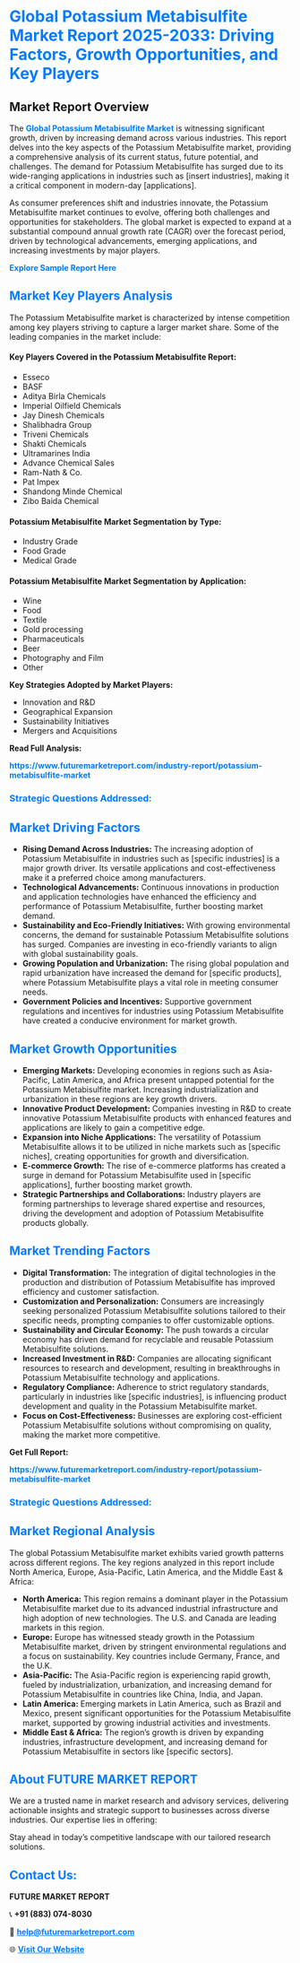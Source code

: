 <h1 style="color: #007BFF;">Global Potassium Metabisulfite Market Report 2025-2033: Driving Factors, Growth Opportunities, and Key Players</h1>

<section id="overview">
<h2>Market Report Overview</h2>
<p>The <a href="https://www.futuremarketreport.com/industry-report/potassium-metabisulfite-market" style="color: #007BFF; text-decoration: none;"><strong>Global Potassium Metabisulfite Market</strong></a> is witnessing significant growth, driven by increasing demand across various industries. This report delves into the key aspects of the Potassium Metabisulfite market, providing a comprehensive analysis of its current status, future potential, and challenges. The demand for Potassium Metabisulfite has surged due to its wide-ranging applications in industries such as [insert industries], making it a critical component in modern-day [applications].</p>
<p>As consumer preferences shift and industries innovate, the Potassium Metabisulfite market continues to evolve, offering both challenges and opportunities for stakeholders. The global market is expected to expand at a substantial compound annual growth rate (CAGR) over the forecast period, driven by technological advancements, emerging applications, and increasing investments by major players.</p>
</section>

<section id="overview">
<p><a href="https://www.futuremarketreport.com/request-sample/reportId=88563" style="color: #007BFF; text-decoration: none;"><strong>Explore Sample Report Here</strong></a></p>
</section>

<section id="key-players">
<h2 style="color: #007BFF;">Market Key Players Analysis</h2>
<p>The Potassium Metabisulfite market is characterized by intense competition among key players striving to capture a larger market share. Some of the leading companies in the market include:</p>
<h4>Key Players Covered in the Potassium Metabisulfite Report:</h4>
<ul><li>Esseco</li><li>BASF</li><li>Aditya Birla Chemicals</li><li>Imperial Oilfield Chemicals</li><li>Jay Dinesh Chemicals</li><li>Shalibhadra Group</li><li>Triveni Chemicals</li><li>Shakti Chemicals</li><li>Ultramarines India</li><li>Advance Chemical Sales</li><li>Ram-Nath &amp; Co.</li><li>Pat Impex</li><li>Shandong Minde Chemical</li><li>Zibo Baida Chemical</li></ul>
<h4>Potassium Metabisulfite Market Segmentation by Type:</h4>
<ul><li>Industry Grade</li><li>Food Grade</li><li>Medical Grade</li></ul>

<h4>Potassium Metabisulfite Market Segmentation by Application:</h4>
<ul><li>Wine</li><li>Food</li><li>Textile</li><li>Gold processing</li><li>Pharmaceuticals</li><li>Beer</li><li>Photography and Film</li><li>Other</li></ul>
<p><strong>Key Strategies Adopted by Market Players:</strong></p>
<ul>
<li>Innovation and R&D</li>
<li>Geographical Expansion</li>
<li>Sustainability Initiatives</li>
<li>Mergers and Acquisitions</li>
</ul>
</section>

<section>
<p><strong>Read Full Analysis: </strong></p><a href="https://www.futuremarketreport.com/industry-report/potassium-metabisulfite-market" style="color: #007BFF; text-decoration: none;"><strong>https://www.futuremarketreport.com/industry-report/potassium-metabisulfite-market</strong></a>
<h3 style="color: #007BFF;">Strategic Questions Addressed:</h3>
</section>

<section id="driving-factors">
<h2 style="color: #007BFF;">Market Driving Factors</h2>
<ul>
<li><strong>Rising Demand Across Industries:</strong> The increasing adoption of Potassium Metabisulfite in industries such as [specific industries] is a major growth driver. Its versatile applications and cost-effectiveness make it a preferred choice among manufacturers.</li>
<li><strong>Technological Advancements:</strong> Continuous innovations in production and application technologies have enhanced the efficiency and performance of Potassium Metabisulfite, further boosting market demand.</li>
<li><strong>Sustainability and Eco-Friendly Initiatives:</strong> With growing environmental concerns, the demand for sustainable Potassium Metabisulfite solutions has surged. Companies are investing in eco-friendly variants to align with global sustainability goals.</li>
<li><strong>Growing Population and Urbanization:</strong> The rising global population and rapid urbanization have increased the demand for [specific products], where Potassium Metabisulfite plays a vital role in meeting consumer needs.</li>
<li><strong>Government Policies and Incentives:</strong> Supportive government regulations and incentives for industries using Potassium Metabisulfite have created a conducive environment for market growth.</li>
</ul>
</section>

<section id="growth-opportunities">
<h2 style="color: #007BFF;">Market Growth Opportunities</h2>
<ul>
<li><strong>Emerging Markets:</strong> Developing economies in regions such as Asia-Pacific, Latin America, and Africa present untapped potential for the Potassium Metabisulfite market. Increasing industrialization and urbanization in these regions are key growth drivers.</li>
<li><strong>Innovative Product Development:</strong> Companies investing in R&D to create innovative Potassium Metabisulfite products with enhanced features and applications are likely to gain a competitive edge.</li>
<li><strong>Expansion into Niche Applications:</strong> The versatility of Potassium Metabisulfite allows it to be utilized in niche markets such as [specific niches], creating opportunities for growth and diversification.</li>
<li><strong>E-commerce Growth:</strong> The rise of e-commerce platforms has created a surge in demand for Potassium Metabisulfite used in [specific applications], further boosting market growth.</li>
<li><strong>Strategic Partnerships and Collaborations:</strong> Industry players are forming partnerships to leverage shared expertise and resources, driving the development and adoption of Potassium Metabisulfite products globally.</li>
</ul>
</section>

<section id="trending-factors">
<h2 style="color: #007BFF;">Market Trending Factors</h2>
<ul>
<li><strong>Digital Transformation:</strong> The integration of digital technologies in the production and distribution of Potassium Metabisulfite has improved efficiency and customer satisfaction.</li>
<li><strong>Customization and Personalization:</strong> Consumers are increasingly seeking personalized Potassium Metabisulfite solutions tailored to their specific needs, prompting companies to offer customizable options.</li>
<li><strong>Sustainability and Circular Economy:</strong> The push towards a circular economy has driven demand for recyclable and reusable Potassium Metabisulfite solutions.</li>
<li><strong>Increased Investment in R&D:</strong> Companies are allocating significant resources to research and development, resulting in breakthroughs in Potassium Metabisulfite technology and applications.</li>
<li><strong>Regulatory Compliance:</strong> Adherence to strict regulatory standards, particularly in industries like [specific industries], is influencing product development and quality in the Potassium Metabisulfite market.</li>
<li><strong>Focus on Cost-Effectiveness:</strong> Businesses are exploring cost-efficient Potassium Metabisulfite solutions without compromising on quality, making the market more competitive.</li>
</ul>
</section>

<section>
<p><strong>Get Full Report: </strong></p><a href="https://www.futuremarketreport.com/industry-report/potassium-metabisulfite-market" style="color: #007BFF; text-decoration: none;"><strong>https://www.futuremarketreport.com/industry-report/potassium-metabisulfite-market</strong></a>
<h3 style="color: #007BFF;">Strategic Questions Addressed:</h3>
</section>


<section id="regional-analysis">
<h2 style="color: #007BFF;">Market Regional Analysis</h2>
<p>The global Potassium Metabisulfite market exhibits varied growth patterns across different regions. The key regions analyzed in this report include North America, Europe, Asia-Pacific, Latin America, and the Middle East & Africa:</p>
<ul>
<li><strong>North America:</strong> This region remains a dominant player in the Potassium Metabisulfite market due to its advanced industrial infrastructure and high adoption of new technologies. The U.S. and Canada are leading markets in this region.</li>
<li><strong>Europe:</strong> Europe has witnessed steady growth in the Potassium Metabisulfite market, driven by stringent environmental regulations and a focus on sustainability. Key countries include Germany, France, and the U.K.</li>
<li><strong>Asia-Pacific:</strong> The Asia-Pacific region is experiencing rapid growth, fueled by industrialization, urbanization, and increasing demand for Potassium Metabisulfite in countries like China, India, and Japan.</li>
<li><strong>Latin America:</strong> Emerging markets in Latin America, such as Brazil and Mexico, present significant opportunities for the Potassium Metabisulfite market, supported by growing industrial activities and investments.</li>
<li><strong>Middle East & Africa:</strong> The region’s growth is driven by expanding industries, infrastructure development, and increasing demand for Potassium Metabisulfite in sectors like [specific sectors].</li>
</ul>
</section>

<footer>
<h2 style="color: #007BFF;">About FUTURE MARKET REPORT</h2>
<p>We are a trusted name in market research and advisory services, delivering actionable insights and strategic support to businesses across diverse industries. Our expertise lies in offering:</p>

<p>Stay ahead in today’s competitive landscape with our tailored research solutions.</p>

<h2 style="color: #007BFF;">Contact Us:</h2>
<p><strong>FUTURE MARKET REPORT</strong></p>
<p>📞 <strong>+91 (883) 074-8030</strong></p>
<p>📧 <strong><a href="mailto:help@futuremarketreport.com" style="color: #007BFF;">help@futuremarketreport.com</a></strong></p>
<p>🌐 <strong><a href="https://www.futuremarketreport.com/" style="color: #007BFF;">Visit Our Website</a></strong></p>
</footer>